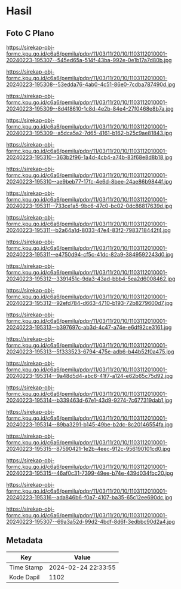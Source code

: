 # Hasil

## Foto C Plano

https://sirekap-obj-formc.kpu.go.id/c6a6/pemilu/pdpr/11/03/11/20/10/1103112010001-20240223-195307--545ed65a-514f-43ba-992e-0e1b17a7d80b.jpg

https://sirekap-obj-formc.kpu.go.id/c6a6/pemilu/pdpr/11/03/11/20/10/1103112010001-20240223-195308--53edda76-4ab0-4c51-86e0-7cdba787490d.jpg

https://sirekap-obj-formc.kpu.go.id/c6a6/pemilu/pdpr/11/03/11/20/10/1103112010001-20240223-195309--8d4f8610-1c8d-4e2b-84e4-27f0468e8b7a.jpg

https://sirekap-obj-formc.kpu.go.id/c6a6/pemilu/pdpr/11/03/11/20/10/1103112010001-20240223-195309--a5dca5a2-7d65-4161-b162-b25c9ae81843.jpg

https://sirekap-obj-formc.kpu.go.id/c6a6/pemilu/pdpr/11/03/11/20/10/1103112010001-20240223-195310--363b2f96-1a4d-4cb4-a74b-83f68e8d8b18.jpg

https://sirekap-obj-formc.kpu.go.id/c6a6/pemilu/pdpr/11/03/11/20/10/1103112010001-20240223-195310--ae9beb77-17fc-4e6d-8bee-24ae86b9844f.jpg

https://sirekap-obj-formc.kpu.go.id/c6a6/pemilu/pdpr/11/03/11/20/10/1103112010001-20240223-195311--733ce1a5-9bc6-47c0-bc02-0dc86817639d.jpg

https://sirekap-obj-formc.kpu.go.id/c6a6/pemilu/pdpr/11/03/11/20/10/1103112010001-20240223-195311--b2a64a1d-8033-47e4-83f2-7983718442f4.jpg

https://sirekap-obj-formc.kpu.go.id/c6a6/pemilu/pdpr/11/03/11/20/10/1103112010001-20240223-195311--e4750d94-cf5c-41dc-82a9-3849592243d0.jpg

https://sirekap-obj-formc.kpu.go.id/c6a6/pemilu/pdpr/11/03/11/20/10/1103112010001-20240223-195312--3391451c-9da3-43ad-bbb4-5ea2d6008462.jpg

https://sirekap-obj-formc.kpu.go.id/c6a6/pemilu/pdpr/11/03/11/20/10/1103112010001-20240223-195312--92efd784-d663-4710-b193-72b8279600d7.jpg

https://sirekap-obj-formc.kpu.go.id/c6a6/pemilu/pdpr/11/03/11/20/10/1103112010001-20240223-195313--b397697c-ab3d-4c47-a74e-e6df92ce3161.jpg

https://sirekap-obj-formc.kpu.go.id/c6a6/pemilu/pdpr/11/03/11/20/10/1103112010001-20240223-195313--5f333523-6794-475e-adb6-b44b52f0a475.jpg

https://sirekap-obj-formc.kpu.go.id/c6a6/pemilu/pdpr/11/03/11/20/10/1103112010001-20240223-195314--9a48d5d4-abc6-41f7-a124-e62b65c75d92.jpg

https://sirekap-obj-formc.kpu.go.id/c6a6/pemilu/pdpr/11/03/11/20/10/1103112010001-20240223-195314--b339463d-67e1-43d9-9274-7c677319dab1.jpg

https://sirekap-obj-formc.kpu.go.id/c6a6/pemilu/pdpr/11/03/11/20/10/1103112010001-20240223-195314--89ba3291-b145-49be-b2dc-8c20146554fa.jpg

https://sirekap-obj-formc.kpu.go.id/c6a6/pemilu/pdpr/11/03/11/20/10/1103112010001-20240223-195315--87590421-1e2b-4eec-912c-956190101cd0.jpg

https://sirekap-obj-formc.kpu.go.id/c6a6/pemilu/pdpr/11/03/11/20/10/1103112010001-20240223-195315--46af0c31-7399-49ee-b74e-439d034fbc20.jpg

https://sirekap-obj-formc.kpu.go.id/c6a6/pemilu/pdpr/11/03/11/20/10/1103112010001-20240223-195316--ada846b6-f0a7-4107-ba35-65c12ee690dc.jpg

https://sirekap-obj-formc.kpu.go.id/c6a6/pemilu/pdpr/11/03/11/20/10/1103112010001-20240223-195307--69a3a52d-99d2-4bdf-8d6f-3edbbc90d2a4.jpg


## Metadata

| Key        | Value               |
| ---------- | ------------------- |
| Time Stamp | 2024-02-24 22:33:55 |
| Kode Dapil | 1102                |



